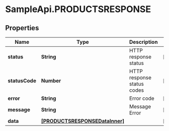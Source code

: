 # SampleApi.PRODUCTSRESPONSE

## Properties

Name | Type | Description | Notes
------------ | ------------- | ------------- | -------------
**status** | **String** | HTTP response status | [optional] 
**statusCode** | **Number** | HTTP response status codes | [optional] 
**error** | **String** | Error code | [optional] 
**message** | **String** | Message Error | [optional] 
**data** | [**[PRODUCTSRESPONSEDataInner]**](PRODUCTSRESPONSEDataInner.md) |  | [optional] 


